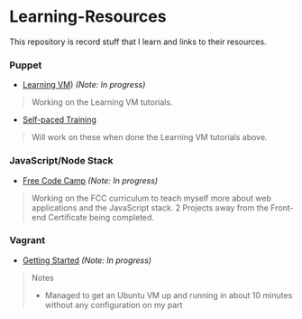 # Learning-Resources
This repository is record stuff that I learn and links to their resources.

### Puppet
- [Learning VM](https://learn.puppet.com/)) *(Note: In progress)*

> Working on the Learning VM tutorials.

- [Self-paced Training](https://learn.puppet.com/category/self-paced-training)

>Will work on these when done the Learning VM tutorials above.

### JavaScript/Node Stack
- [Free Code Camp](www.freecodecamp.com) *(Note: In progress)*

>Working on the FCC curriculum to teach myself more about web applications and the JavaScript stack. 2 Projects away from the Front-end Certificate being completed.

### Vagrant
- [Getting Started](https://www.vagrantup.com/docs/getting-started/) *(Note: In progress)*

> Notes
> - Managed to get an Ubuntu VM up and running in about 10 minutes without any configuration on my part
